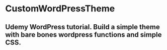 # CustomWordPressTheme
## Udemy WordPress tutorial. Build a simple theme with bare bones wordpress functions and simple CSS.
